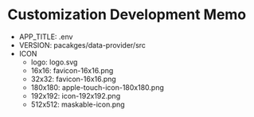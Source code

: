 # Customization Development Memo
- APP_TITLE: .env
- VERSION: pacakges/data-provider/src
- ICON
  - logo: logo.svg
  - 16x16: favicon-16x16.png
  - 32x32: favicon-16x16.png
  - 180x180: apple-touch-icon-180x180.png
  - 192x192: icon-192x192.png
  - 512x512: maskable-icon.png